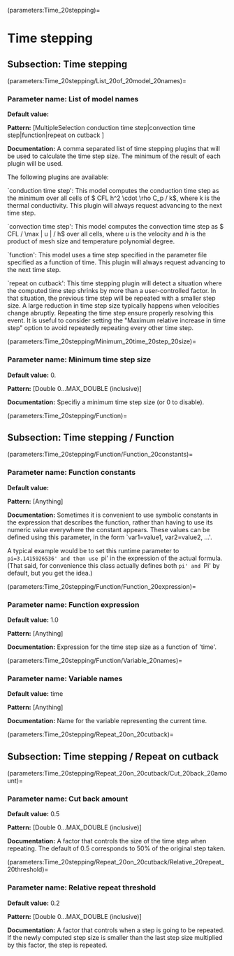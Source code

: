 (parameters:Time_20stepping)=
# Time stepping


## **Subsection:** Time stepping


(parameters:Time_20stepping/List_20of_20model_20names)=
### __Parameter name:__ List of model names
**Default value:**

**Pattern:** [MultipleSelection conduction time step|convection time step|function|repeat on cutback ]

**Documentation:** A comma separated list of time stepping plugins that will be used to calculate the time step size. The minimum of the  result of each plugin will be used.

The following plugins are available:

`conduction time step': This model computes the conduction time step as the minimum over all cells of $ CFL h^2 \cdot \rho C_p / k$, where k is the thermal conductivity. This plugin will always request advancing to the next time step.

`convection time step': This model computes the convection time step as $ CFL / \max \| u \| / h$ over all cells, where $u$ is the velocity and $h$ is the product of mesh size and temperature polynomial degree.

`function': This model uses a time step specified in the parameter file specified as a function of time. This plugin will always request advancing to the next time step.

`repeat on cutback': This time stepping plugin will detect a situation where the computed time step shrinks by more than a user-controlled factor. In that situation, the previous time step will be repeated with a smaller step size.
A large reduction in time step size typically happens when velocities change abruptly. Repeating the time step ensure properly resolving this event. It is useful to consider setting the "Maximum relative increase in time step" option to avoid repeatedly repeating every other time step.

(parameters:Time_20stepping/Minimum_20time_20step_20size)=
### __Parameter name:__ Minimum time step size
**Default value:** 0.

**Pattern:** [Double 0...MAX_DOUBLE (inclusive)]

**Documentation:** Specifiy a minimum time step size (or 0 to disable).

(parameters:Time_20stepping/Function)=
## **Subsection:** Time stepping / Function
(parameters:Time_20stepping/Function/Function_20constants)=
### __Parameter name:__ Function constants
**Default value:**

**Pattern:** [Anything]

**Documentation:** Sometimes it is convenient to use symbolic constants in the expression that describes the function, rather than having to use its numeric value everywhere the constant appears. These values can be defined using this parameter, in the form `var1=value1, var2=value2, ...'.

A typical example would be to set this runtime parameter to `pi=3.1415926536' and then use `pi' in the expression of the actual formula. (That said, for convenience this class actually defines both `pi' and `Pi' by default, but you get the idea.)

(parameters:Time_20stepping/Function/Function_20expression)=
### __Parameter name:__ Function expression
**Default value:** 1.0

**Pattern:** [Anything]

**Documentation:** Expression for the time step size as a function of 'time'.

(parameters:Time_20stepping/Function/Variable_20names)=
### __Parameter name:__ Variable names
**Default value:** time

**Pattern:** [Anything]

**Documentation:** Name for the variable representing the current time.

(parameters:Time_20stepping/Repeat_20on_20cutback)=
## **Subsection:** Time stepping / Repeat on cutback
(parameters:Time_20stepping/Repeat_20on_20cutback/Cut_20back_20amount)=
### __Parameter name:__ Cut back amount
**Default value:** 0.5

**Pattern:** [Double 0...MAX_DOUBLE (inclusive)]

**Documentation:** A factor that controls the size of the time step when repeating. The default of 0.5 corresponds to 50\% of the original step taken.

(parameters:Time_20stepping/Repeat_20on_20cutback/Relative_20repeat_20threshold)=
### __Parameter name:__ Relative repeat threshold
**Default value:** 0.2

**Pattern:** [Double 0...MAX_DOUBLE (inclusive)]

**Documentation:** A factor that controls when a step is going to be repeated. If the newly computed step size is smaller than the last step size multiplied by this factor, the step is repeated.
